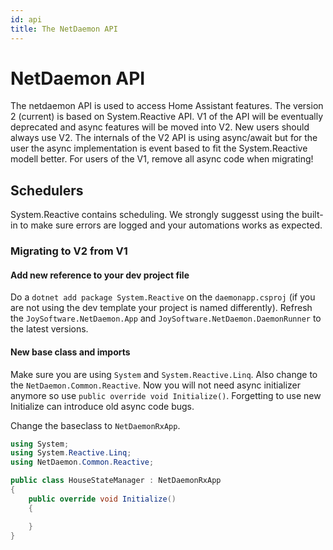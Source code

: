 ```yaml
---
id: api
title: The NetDaemon API
---
```


# NetDaemon API

The netdaemon API is used to access Home Assistant features. The version 2 (current) is based on System.Reactive API. V1 of the API will be eventually deprecated and async features will be moved into V2. New users should always use V2. The internals of the V2 API is using async/await but for the user the async implementation is event based to fit the System.Reactive modell better. For users of the V1, remove all async code when migrating!

## Schedulers

System.Reactive contains scheduling. We strongly suggesst using the built-in to make sure errors are logged and your automations works as expected.

### Migrating to V2 from V1

#### Add new reference to your dev project file

Do a `dotnet add package System.Reactive` on the `daemonapp.csproj` (if you are not using the dev template your project is named differently).
Refresh the `JoySoftware.NetDaemon.App` and `JoySoftware.NetDaemon.DaemonRunner` to the latest versions.

#### New base class and imports

Make sure you are using `System` and `System.Reactive.Linq`. Also change to the `NetDaemon.Common.Reactive`. Now you will not need async initializer anymore so use `public override void Initialize()`. Forgetting to use new Initialize can introduce old async code bugs.

Change the baseclass to `NetDaemonRxApp`.

```csharp
using System;
using System.Reactive.Linq;
using NetDaemon.Common.Reactive;

public class HouseStateManager : NetDaemonRxApp
{
    public override void Initialize()
    {

    }
}

```




